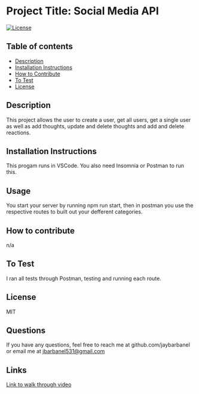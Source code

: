 # Project Title: Social Media API
[![License](https://img.shields.io/badge/License-MIT-blue.svg)](https://opensource.org/licenses/)

        
## Table of contents
* [Description](#description)
* [Installation Instructions](#Installation-Instructions)
* [How to Contribute](#How-to-Contribute)
* [To Test](#To-Test)
* [License](#License)

## Description 
This project allows the user to create a user, get all users, get a single user as well as add thoughts, update and delete thoughts and add and delete reactions. 
## Installation Instructions
This progam runs in VSCode.  You also need Insomnia or Postman to run this. 
## Usage
You start your server by running npm run start, then in postman you use the respective routes to built out your defferent categories. 
## How to contribute
n/a
## To Test
I ran all tests through Postman, testing and running each route. 
## License
MIT
## Questions
If you have any questions, feel free to reach me at github.com/jaybarbanel or email me at 
jbarbanel531@gmail.com
## Links 

[Link to walk through video](https://watch.screencastify.com/v/5NF9KUC9yERajCexwoTo)
